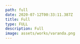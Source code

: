 ```yaml
---
path: full
date: 2020-07-12T00:33:11.387Z
title: Full
type: FULL
description: Full
image: assets/works/varanda.png
---
```

